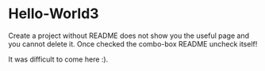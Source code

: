 # Hello-World3
Create a project without README does not show you the useful page and you cannot delete it.
Once checked the combo-box README uncheck itself!

It was difficult to come here :).
